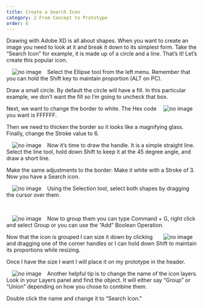 ```yaml
---
title: Create a Search Icon
category: 2-From Concept to Prototype
order: 6
---
```


Drawing with Adobe XD is all about shapes. When you want to create an image you need to look at it and break it down to its simplest form. Take the “Search Icon” for example, it is made up of a circle and a line.  That’s it! Let’s create this popular icon.  

<img style="padding: 0px 15px; float: left" src="https://iwilfried.github.io/Adobe-XD-eBook/images/XD-CreateSearch-01.png
" alt="no image"/>Select the Ellipse tool from the left menu. Remember that you can hold the Shift key to maintain proportion (ALT on PC). 

Draw a small circle. By default the circle will have a fill. In this particular example, we don’t want the fill so I’m going to uncheck that box.
 
<img style="padding: 0px 15px; float: right" src="https://iwilfried.github.io/Adobe-XD-eBook/images/XD-CreateSearch-02.png
" alt="no image"/>Next, we want to change the border to white. The Hex code you want is FFFFFF.  

Then we need to thicken the border so it looks like a magnifying glass. Finally, change the Stroke value to 6.  

<img style="padding: 0px 15px; float: left" src="https://iwilfried.github.io/Adobe-XD-eBook/images/XD-CreateSearch-03.png" alt="no image"/>Now it’s time to draw the handle. It is a simple straight line. Select the line tool, hold down Shift to keep it at the 45 degree angle, and draw a short line.

Make the same adjustments to the border: Make it white with a Stroke of 3. Now you have a Search icon.

<img style="padding: 0px 15px; float: left" src="https://iwilfried.github.io/Adobe-XD-eBook/images/XD-CreateSearch-04.png" alt="no image"/>Using the Selection tool, select both shapes by dragging the cursor over them.

&nbsp;   

<img style="padding: 0px 15px; float: left" src="https://iwilfried.github.io/Adobe-XD-eBook/images/XD-CreateSearch-05.png" alt="no image"/>Now to group them you can type Command + G, right click and select Group or you can use the “Add” Boolean Operation.

<img style="padding: 0px 15px; float: right" src="https://iwilfried.github.io/Adobe-XD-eBook/images/XD-CreateSearch-06.png" alt="no image"/>Now that the icon is grouped I can size it down by clicking and dragging one of the corner handles or I can hold down Shift to maintain its proportions while resizing.  

Once I have the size I want I will place it on my prototype in the header.

<img style="padding: 0px 15px; float: left" src="https://iwilfried.github.io/Adobe-XD-eBook/images/XD-CreateSearch-07.png" alt="no image"/>Another helpful tip is to change the name of the icon layers. Look in your Layers panel and find the object. It will either say “Group” or “Union” depending on how you chose to combine them.
 
Double click the name and change it to “Search Icon.”




&nbsp;   